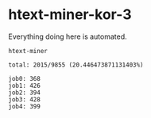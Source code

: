 # htext-miner-kor-3

Everything doing here is automated.

```
htext-miner

total: 2015/9855 (20.446473871131403%)

job0: 368
job1: 426
job2: 394
job3: 428
job4: 399
```